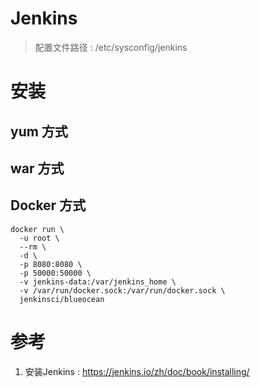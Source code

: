 # Jenkins

> 配置文件路径 : /etc/sysconfig/jenkins 

# 安装

## yum 方式

## war 方式

## Docker 方式

```
docker run \
  -u root \
  --rm \
  -d \
  -p 8080:8080 \
  -p 50000:50000 \
  -v jenkins-data:/var/jenkins_home \
  -v /var/run/docker.sock:/var/run/docker.sock \
  jenkinsci/blueocean
```

# 参考
1. 安装Jenkins : https://jenkins.io/zh/doc/book/installing/